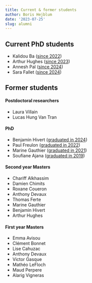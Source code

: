```yaml
---
title: Current & former students
author: Boris Hejblum
date: '2023-07-25'
slug: alumni
---
```


## Current PhD students

 - Kalidou Ba  ([since 2022](https://theses.fr/s349491))
 - Arthur Hughes  ([since 2023](https://theses.fr/s370773))
 - Annesh Pal ([since 2024](https://theses.fr/s371051))
 - Sara Fallet ([since 2024](https://theses.fr/s398058))

## Former students

#### Postdoctoral researchers

 - Laura Villain [<i class="fa fa-linkedin" aria-hidden="true"></i>](https://www.linkedin.com/in/laura-villain-2405a4b7/)
 - Lucas Hung Van Tran [<i class="fa fa-linkedin" aria-hidden="true"></i>](https://www.linkedin.com/in/lucas-t-b9836283/)


#### PhD

 - Benjamin Hivert ([graduated in 2024](https://theses.fr/2024BORD0171)) [<i class="fa fa-globe" aria-hidden="true"></i>](https://fr.linkedin.com/in/benjamin-hivert-55a532187) 
 - Paul Freulon ([graduated in 2022](https://www.theses.fr/2023BORD0082)) [<i class="fa fa-globe" aria-hidden="true"></i>](https://pfreulon.perso.math.cnrs.fr/) 
 - Marine Gauthier ([graduated in 2021](https://www.theses.fr/2021BORD0304)) [<i class="fa fa-linkedin" aria-hidden="true"></i>](https://www.linkedin.com/in/marine-gauthier-epoch/)
 - Soufiane Ajana ([graduated in 2019](https://www.theses.fr/241144191)) [<i class="fa fa-linkedin" aria-hidden="true"></i>](https://www.linkedin.com/in/soufiane-ajana/) 

#### Second year Masters
 
 - Chariff Alkhassim [<i class="fa fa-linkedin" aria-hidden="true"></i>](https://www.linkedin.com/in/chariff-alkhassim-08a9b31a3/)
 - Damien Chimits [<i class="fa fa-linkedin" aria-hidden="true"></i>](https://www.linkedin.com/in/damien-chimits-5085b586/)
 - Roxane Coueron [<i class="fa fa-linkedin" aria-hidden="true"></i>](https://www.linkedin.com/in/roxane-coueron-350709114/)
 - Anthony Devaux [<i class="fa fa-linkedin" aria-hidden="true"></i>](https://www.linkedin.com/in/anthony-devaux-44540b153/)
 - Thomas Ferte [<i class="fa fa-linkedin" aria-hidden="true"></i>](https://www.linkedin.com/in/thomas-ferte-bb632b256/)
 - Marine Gauthier [<i class="fa fa-linkedin" aria-hidden="true"></i>](https://www.linkedin.com/in/marine-gauthier-epoch/)
 - Benjamin Hivert [<i class="fa fa-linkedin" aria-hidden="true"></i>](https://www.linkedin.com/in/benjamin-hivert-55a532187/)
 - Arthur Hughes [<i class="fa fa-linkedin" aria-hidden="true"></i>](https://www.linkedin.com/in/arthur-hughes-4a63a6243/)
 

#### First year Masters
 
 - Emma Avisou [<i class="fa fa-linkedin" aria-hidden="true"></i>](https://www.linkedin.com/in/emma-avisou-146040203/)
 - Clément Bonnet
 - Lise Cahuzac [<i class="fa fa-linkedin" aria-hidden="true"></i>](https://www.linkedin.com/in/lise-cahuzac-32236590/)
 - Anthony Devaux [<i class="fa fa-linkedin" aria-hidden="true"></i>](https://www.linkedin.com/in/anthony-devaux-44540b153/)
 - Victor Gasque [<i class="fa fa-linkedin" aria-hidden="true"></i>](https://www.linkedin.com/in/victor-gasque/)
 - Mathéo LeFloch [<i class="fa fa-linkedin" aria-hidden="true"></i>](https://www.linkedin.com/in/mathéo-le-floch-42a515227/)
 - Maud Perpere [<i class="fa fa-linkedin" aria-hidden="true"></i>](https://www.linkedin.com/in/maud-perpere-a77a18168/)
 - Alarig Vigneras [<i class="fa fa-linkedin" aria-hidden="true"></i>](https://www.linkedin.com/in/alarig-vigneras-b944b0283/)
